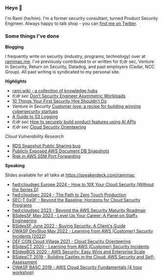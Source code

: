 ### Heyo 👋

I'm Rami (he/him). I'm a former security consultant, turned Product Security Engineer. Always happy to talk shop - you can [find me on Twitter](https://twitter.com/ramimacisabird).

### Some things I've done


**Blogging**

I frequently write on security (industry, programs, technology) over at [ramimac.me](https://ramimac.me). I've previously contributed to or written for tl;dr sec, Venture in Security, Return on Security, Datadog, and past employers (Cedar, NCC Group). All past writing is syndicated to my personal site.

***Highlights***

* [rami.wiki - a collection of knowledge hubs](https://rami.wiki)
* *tl;dr sec* [Don’t Security Engineer Asymmetric Workloads](https://tldrsec.com/p/dont-security-engineer-asymmetry)
* [10 Things Your First Security Hire Shouldn’t Do](https://ramimac.me/ten-things)
* *Venture in Security* [Customer love: a recipe for building winning cybersecurity startups](https://ventureinsecurity.net/p/customer-love-a-recipe-for-building)
* [A Guide to S3 Logging](https://ramimac.me/s3-logging)
* *tl;dr sec* [How to securely build product features using AI APIs](https://tldrsec.com/p/securely-build-product-ai-machine-learning)
* *tl;dr sec* [Cloud Security Orienteering](https://tldrsec.com/blog/cloud-security-orienteering/)

_Cloud Vulnerability Research_
* [RDS Snapshot Public Sharing bug](https://ramimac.me/rds-sharing)
* [Publicly Exposed AWS Document DB Snapshots](https://ramimac.me/exposed-docdb)
* [Risk in AWS SSM Port Forwarding](https://ramimac.me/ssm-iam)



**Speaking**

Slides available for all talks at https://speakerdeck.com/ramimac

* [fwd:cloudsec Europe 2024 - How to 10X Your Cloud Security (Without the Series D)](https://www.youtube.com/watch?v=DgWLWtFbO_o)
* [fwd:cloudsec 2024 - The Path to Zero Touch Production](https://www.youtube.com/watch?v=agzrIBY0ScQ)
* [SEC-T 0x0F - Beyond the Baseline: Horizons for Cloud Security Programs](https://www.youtube.com/watch?v=YPuxkgRVk1Y)
* [fwd:cloudsec 2023 - Beyond the AWS Security Maturity Roadmap](https://www.youtube.com/watch?v=V4TIcBSR1w8)
* [BSidesSF May 2023 - Level Up Your Career: A Panel on Staff+ Engineering](https://www.youtube.com/watch?v=OJyFP14tgjk)
* [BSidesSF June 2022 - Buying Security: A Client's Guide](https://www.youtube.com/watch?v=UmpKy0iTGTg)
* [OWASP DevSlop May 2022 - Learning from AWS (Customer) Security Incidents \[2022\]](https://www.youtube.com/watch?v=JBUgAXvcObU)
* [DEF CON Cloud Village 2021 - Cloud Security Orienteering](https://speakerdeck.com/ramimac/cloud-security-orienteering)
* [BSidesCT 2020 - Learning from AWS (Customer) Security Incidents](https://speakerdeck.com/ramimac/learning-from-aws-customer-security-incidents)
* [BSidesBOS 2020 - AWS Security: Easy Wins and Enterprise Scale](https://speakerdeck.com/ramimac/aws-security-easy-wins-and-enterprise-scale)
* [BSidesCT 2019 - Building Castles in the Cloud: AWS Security and Self-Assessment](https://speakerdeck.com/ramimac/building-castles-in-the-cloud-aws-security-and-self-assessment)
* [OWASP BASC 2019 - AWS Cloud Security Fundamentals (4 hour workshop)](https://speakerdeck.com/ramimac/aws-cloud-security-fundamentals)

